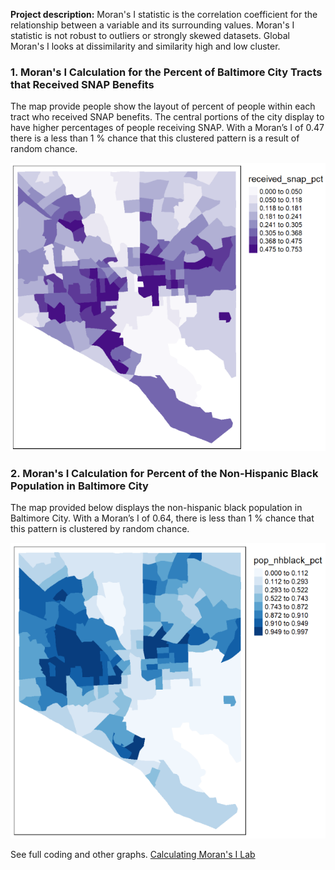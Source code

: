 **Project description:**  Moran's I statistic is the correlation coefficient for the relationship between a variable and its surrounding values. Moran's I statistic is not robust to outliers or strongly skewed datasets. Global Moran's I looks at dissimilarity and similarity high and low cluster.

### 1. Moran's I Calculation for the Percent of Baltimore City Tracts that Received SNAP Benefits

The map provide people show the layout of percent of people within each tract who received SNAP benefits. The central portions of the city display to have higher percentages of people receiving SNAP. With a Moran’s I of 0.47 there is a less than 1 % chance that this clustered pattern is a result of random chance.


<img src="/lab_morans/receive_snap.png?raw=true"/>

### 2. Moran's I Calculation for Percent of the Non-Hispanic Black Population in Baltimore City

The map provided below displays the non-hispanic black population in Baltimore City. With a Moran’s I of 0.64, there is less than 1 % chance that this pattern is clustered by random chance.

<img src="/lab_morans/nhblack_pop.png?raw=true"/>

See full coding and other graphs. 
[Calculating Moran's I Lab](lab_morans/week9_moransi_writeup.pdf)
